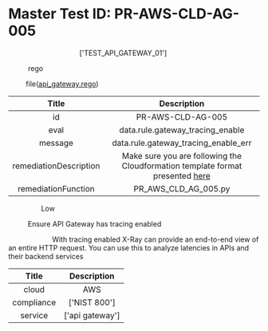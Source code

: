



# Master Test ID: PR-AWS-CLD-AG-005


***<font color="white">Master Snapshot Id:</font>*** ['TEST_API_GATEWAY_01']

***<font color="white">type:</font>*** rego

***<font color="white">rule:</font>*** file([api_gateway.rego])  
  
  
  
  

|Title|Description|
| :---: | :---: |
|id|PR-AWS-CLD-AG-005|
|eval|data.rule.gateway_tracing_enable|
|message|data.rule.gateway_tracing_enable_err|
|remediationDescription|Make sure you are following the Cloudformation template format presented <a href='https://docs.aws.amazon.com/AWSCloudFormation/latest/UserGuide/aws-resource-kms-key.html#cfn-kms-key-enablekeyrotation' target='_blank'>here</a>|
|remediationFunction|PR_AWS_CLD_AG_005.py|


***<font color="white">Severity:</font>*** Low

***<font color="white">Title:</font>*** Ensure API Gateway has tracing enabled

***<font color="white">Description:</font>*** With tracing enabled X-Ray can provide an end-to-end view of an entire HTTP request. You can use this to analyze latencies in APIs and their backend services  
  
  

|Title|Description|
| :---: | :---: |
|cloud|AWS|
|compliance|['NIST 800']|
|service|['api gateway']|



[api_gateway.rego]: https://github.com/prancer-io/prancer-compliance-test/tree/master/aws/cloud/api_gateway.rego
